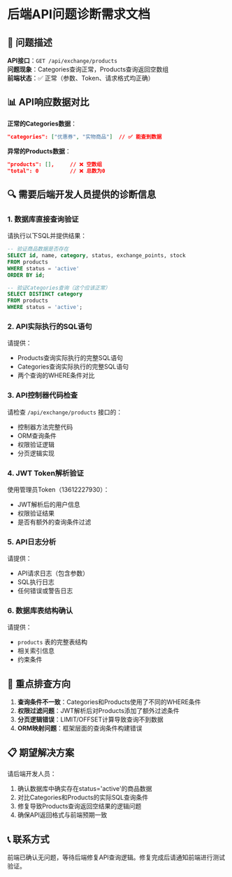 # 后端API问题诊断需求文档

## 🚨 问题描述

**API接口**：`GET /api/exchange/products`  
**问题现象**：Categories查询正常，Products查询返回空数组  
**前端状态**：✅ 正常（参数、Token、请求格式均正确）

## 📊 API响应数据对比

**正常的Categories数据**：
```json
"categories": ["优惠券", "实物商品"]  // ✅ 能查到数据
```

**异常的Products数据**：
```json
"products": [],     // ❌ 空数组  
"total": 0          // ❌ 总数为0
```

## 🔍 需要后端开发人员提供的诊断信息

### 1. 数据库直接查询验证
请执行以下SQL并提供结果：
```sql
-- 验证商品数据是否存在
SELECT id, name, category, status, exchange_points, stock 
FROM products 
WHERE status = 'active' 
ORDER BY id;

-- 验证Categories查询（这个应该正常）
SELECT DISTINCT category 
FROM products 
WHERE status = 'active';
```

### 2. API实际执行的SQL语句
请提供：
- Products查询实际执行的完整SQL语句
- Categories查询实际执行的完整SQL语句
- 两个查询的WHERE条件对比

### 3. API控制器代码检查
请检查 `/api/exchange/products` 接口的：
- 控制器方法完整代码
- ORM查询条件
- 权限验证逻辑
- 分页逻辑实现

### 4. JWT Token解析验证
使用管理员Token（13612227930）：
- JWT解析后的用户信息
- 权限验证结果
- 是否有额外的查询条件过滤

### 5. API日志分析
请提供：
- API请求日志（包含参数）
- SQL执行日志
- 任何错误或警告日志

### 6. 数据库表结构确认
请提供：
- `products` 表的完整表结构
- 相关索引信息
- 约束条件

## 🎯 重点排查方向

1. **查询条件不一致**：Categories和Products使用了不同的WHERE条件
2. **权限过滤问题**：JWT解析后对Products添加了额外过滤条件
3. **分页逻辑错误**：LIMIT/OFFSET计算导致查询不到数据
4. **ORM映射问题**：框架层面的查询条件构建错误

## 📋 期望解决方案

请后端开发人员：
1. 确认数据库中确实存在status='active'的商品数据
2. 对比Categories和Products的实际SQL查询条件
3. 修复导致Products查询返回空结果的逻辑问题
4. 确保API返回格式与前端预期一致

## 📞 联系方式

前端已确认无问题，等待后端修复API查询逻辑。修复完成后请通知前端进行测试验证。 